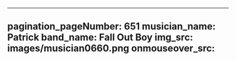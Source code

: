 ------
pagination_pageNumber: 651
musician_name: Patrick
band_name: Fall Out Boy
img_src: images/musician0660.png
onmouseover_src: 
------
